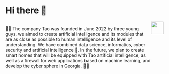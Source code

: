 # Hi there 👋
<div style="display: flex;">
  <p>🙋‍♀️ The company Tao was founded in June 2022 by three young guys, we aimed to create artificial intelligence and its modules that are as close as possible   to human intelligence and its level of understanding. We have combined data science, informatics, cyber security and artificial intelligence 🌈. In the    future, we plan to create smart homes that will be equipped with Tao artificial intelligence, as well as a firewall for web applications based on machine learning, and develop the cyber sphere in Georgia. 👩‍💻</p><span><img src="https://github.githubassets.com/images/mona-whisper.gif" width="40px" /></span>
  
</div>
